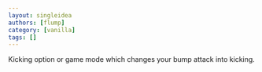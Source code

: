 ```yaml
---
layout: singleidea
authors: [flump]
category: [vanilla]
tags: []
---
```

Kicking option or game mode which changes your bump attack into kicking.
